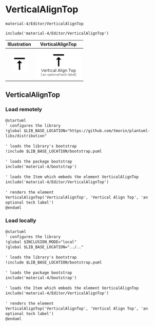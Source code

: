 # VerticalAlignTop


```text
material-4/Editor/VerticalAlignTop
```

```text
include('material-4/Editor/VerticalAlignTop')
```



| Illustration | VerticalAlignTop |
| :---: | :---: |
| ![illustration for Illustration](../../material-4/Editor/VerticalAlignTop.png) | ![illustration for VerticalAlignTop](../../material-4/Editor/VerticalAlignTop.Local.png) |




## VerticalAlignTop

### Load remotely
```plantuml
@startuml
' configures the library
!global $LIB_BASE_LOCATION="https://github.com/tmorin/plantuml-libs/distribution"

' loads the library's bootstrap
!include $LIB_BASE_LOCATION/bootstrap.puml

' loads the package bootstrap
include('material-4/bootstrap')

' loads the Item which embeds the element VerticalAlignTop
include('material-4/Editor/VerticalAlignTop')

' renders the element
VerticalAlignTop('VerticalAlignTop', 'Vertical Align Top', 'an optional tech label')
@enduml
```

### Load locally
```plantuml
@startuml
' configures the library
!global $INCLUSION_MODE="local"
!global $LIB_BASE_LOCATION="../.."

' loads the library's bootstrap
!include $LIB_BASE_LOCATION/bootstrap.puml

' loads the package bootstrap
include('material-4/bootstrap')

' loads the Item which embeds the element VerticalAlignTop
include('material-4/Editor/VerticalAlignTop')

' renders the element
VerticalAlignTop('VerticalAlignTop', 'Vertical Align Top', 'an optional tech label')
@enduml
```

